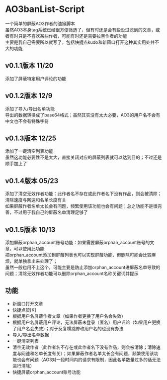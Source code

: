 # AO3banList-Script
一个简单的屏蔽AO3作者的油猴脚本  
虽然AO3本身tag系统已经很方便筛选了，但有时还是会有些没过滤到的文章，或者有时只是不喜欢某些作者，可能有时还是需要拉黑作者的功能  
主要是我自己需要所以就写了，包括快捷点kudo和新窗口打开这种其实用处并不大的功能  

## v0.1.1版本 11/20
添加了屏蔽特定用户评论的功能  

## v0.1.2版本 12/9
添加了导入/导出名单功能  
导出的数据转换成了base64格式；虽然其实没有太大必要，AO3的用户名不会有中文也不会有特殊字符

## v0.1.3版本 12/25
添加了一键清空列表功能  
虽然这功能必要性不是太大，直接关闭对应的屏蔽列表就可以达到目的；不过还是顺手加上了

## v0.1.4版本 05/23
添加了清空无效作者功能：此作者名不存在或此作者名下没有作品，则会被清除；清除速度与网速和名单长度有关  
如果屏蔽作者名单太长会有问题，频繁使用该功能也会有问题；总之功能不是很完善，不过用于我自己的屏蔽名单清理足够了

## v0.1.5版本 10/13
添加屏蔽orphan_account账号功能：如果需要屏蔽orphan_account账号的文章，可以使用此功能  
把orphan_account添加到屏蔽列表也可以实现屏蔽功能，但删除可能会比较麻烦，就单独拿出来处理了；  
虽然一般也用不上这个，可能主要是防止添加orphan_account进屏蔽名单导致的问题；清除无效作者功能可以删除orphan_account名称关键词并提示


## 功能
- 新窗口打开文章
- 快捷点赞[K]
- 根据用户名屏蔽作者文章（如果作者更换了用户名会失效）
- 根据用户名屏蔽用户评论，无法屏蔽未登录（匿名）用户评论（如果用户更换了用户名会失效）；对于反复横跳修改用户名的也没有办法
- 导入/导出名单数据
- 一键清空列表
- 清空无效作者（此作者名不存在或此作者名下没有作品，则会被清除；清除速度与网速和名单长度有关）；如果屏蔽作者名单太长会有问题，频繁使用该功能也会有问题（AO3对一段时间内的请求有限制，因此名单数量过多的话无法进行清除）
- 快捷屏蔽orphan_account账号功能
